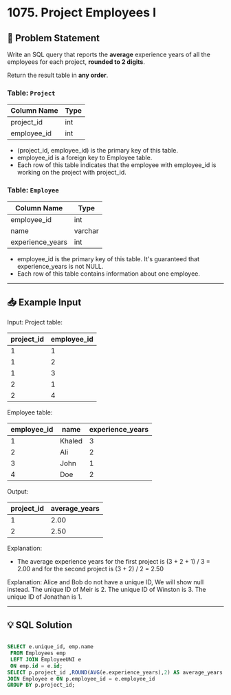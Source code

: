 
# 1075. Project Employees I

## 📝 Problem Statement

Write an SQL query that reports the **average** experience years of all the employees for each project, **rounded to 2 digits**.

Return the result table in **any order**.

### Table: `Project`


| Column Name | Type    |
|-------------|---------|
| project_id  | int     |
| employee_id | int     |

 - (project_id, employee_id) is the primary key of this table.
 - employee_id is a foreign key to Employee table.
 - Each row of this table indicates that the employee with employee_id is working on the project with project_id.
 

### Table: `Employee`

| Column Name      | Type    |
|------------------|---------|
| employee_id      | int     |
| name             | varchar |
| experience_years | int     |

 - employee_id is the primary key of this table. It's guaranteed that experience_years is not NULL.
 - Each row of this table contains information about one employee.
 

---

## 📥 Example Input

Input:  Project table:

| project_id  | employee_id |
|-------------|-------------|
| 1           | 1           |
| 1           | 2           |
| 1           | 3           |
| 2           | 1           |
| 2           | 4           |

Employee table:

| employee_id | name   | experience_years |
|-------------|--------|------------------|
| 1           | Khaled | 3                |
| 2           | Ali    | 2                |
| 3           | John   | 1                |
| 4           | Doe    | 2                |

Output: 

| project_id  | average_years |
|-------------|---------------|
| 1           | 2.00          |
| 2           | 2.50          |

 Explanation: 
  - The average experience years for the first project is (3 + 2 + 1) / 3 = 2.00 and for the second project is (3 + 2) / 2 = 2.50

Explanation: 
Alice and Bob do not have a unique ID, We will show null instead.
The unique ID of Meir is 2.
The unique ID of Winston is 3.
The unique ID of Jonathan is 1.

---

## 💡 SQL Solution

```sql

SELECT e.unique_id, emp.name
 FROM Employees emp 
 LEFT JOIN EmployeeUNI e
 ON emp.id = e.id;
SELECT p.project_id ,ROUND(AVG(e.experience_years),2) AS average_years  FROM Project p 
JOIN Employee e ON p.employee_id = e.employee_id
GROUP BY p.project_id;
